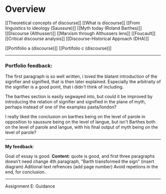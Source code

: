 # Overview

[[Theoretical concepts of discourse]]
[[What is discourse]]
[[From linguistics to ideology (Saussure)]]
[[Myth today (Roland Barthes)]]
[[Discourse (Althusser)]]
[[Marxism through Althussers lens]]
[[Foucault]]
[[Critical discourse analysis]]
[[Discourse-Historical Approach (DHA)]]




[[Portifolio a (discourse)]]
[[Portifolio c (discourse)]]



___
### Portfolio feedback:
The first paragraph is so well written, i loved the blatant introduction of the signifier and signified, that is then later explained. Especially the arbitraity of the signifier is a good point, that i didn't think of including. 

The barthes section is easily segwayed into, but could it be improved by introducing the relation of signifier and signified in the plane of myth, perhaps instead of one of the examples pasta/london? 

I really liked the conclusion on barthes being on the level of parole in opposition to saussure being on the level of langue, but isn't Barthes both on the level of parole and langue, with his final output of myth being on the level of parole?


___ 
**My feedback**:

Goal of essay is good.
**Content**: quote is good, and first three paragraphs doesn't need change
4th paragraph, "Barth transformed the sign" (insert diagram)
Aditional text refrences (add page number)
Avoid repetions in the end, for conclusion.




___
Assignment E: Guidance







